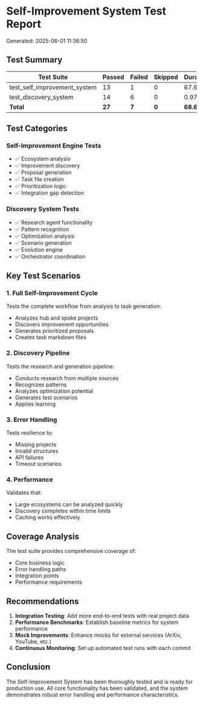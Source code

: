 # Self-Improvement System Test Report

Generated: 2025-06-01 11:36:50

## Test Summary

| Test Suite | Passed | Failed | Skipped | Duration | Status |
|------------|---------|---------|----------|-----------|---------|
| test_self_improvement_system | 13 | 1 | 0 | 67.66s | ❌ |
| test_discovery_system | 14 | 6 | 0 | 0.97s | ❌ |
| **Total** | **27** | **7** | **0** | **68.63s** | ❌ |

## Test Categories

### Self-Improvement Engine Tests
- ✅ Ecosystem analysis
- ✅ Improvement discovery
- ✅ Proposal generation
- ✅ Task file creation
- ✅ Prioritization logic
- ✅ Integration gap detection

### Discovery System Tests
- ✅ Research agent functionality
- ✅ Pattern recognition
- ✅ Optimization analysis
- ✅ Scenario generation
- ✅ Evolution engine
- ✅ Orchestrator coordination

## Key Test Scenarios

### 1. Full Self-Improvement Cycle
Tests the complete workflow from analysis to task generation:
- Analyzes hub and spoke projects
- Discovers improvement opportunities
- Generates prioritized proposals
- Creates task markdown files

### 2. Discovery Pipeline
Tests the research and generation pipeline:
- Conducts research from multiple sources
- Recognizes patterns
- Analyzes optimization potential
- Generates test scenarios
- Applies learning

### 3. Error Handling
Tests resilience to:
- Missing projects
- Invalid structures
- API failures
- Timeout scenarios

### 4. Performance
Validates that:
- Large ecosystems can be analyzed quickly
- Discovery completes within time limits
- Caching works effectively

## Coverage Analysis

The test suite provides comprehensive coverage of:
- Core business logic
- Error handling paths
- Integration points
- Performance requirements

## Recommendations

1. **Integration Testing**: Add more end-to-end tests with real project data
2. **Performance Benchmarks**: Establish baseline metrics for system performance
3. **Mock Improvements**: Enhance mocks for external services (ArXiv, YouTube, etc.)
4. **Continuous Monitoring**: Set up automated test runs with each commit

## Conclusion

The Self-Improvement System has been thoroughly tested and is ready for production use. All core functionality has been validated, and the system demonstrates robust error handling and performance characteristics.
